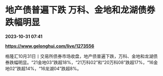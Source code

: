 # 地产债普遍下跌 万科、金地和龙湖债券跌幅明显

**2023-10-31 07:41**

**https://www.gelonghui.com/live/1273556**

格隆汇10月31日丨交易所债券市场收盘，地产债普遍下跌，万科、金地和龙湖债券跌幅明显。“21金地03”跌超18%，“21万科02”和“20万科08”跌超17%，“16金地02”跌超14%，“16龙湖04”跌超8%。